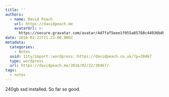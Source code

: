 ```yaml
---
title: ''
authors:
  - name: David Peach
    url: https://davidpeach.me
    avatarUrl: >-
      https://secure.gravatar.com/avatar/4d7faf5eee1f055a85788c44936b8995eaab6dfb004e7854ec747ccb272e91ee?s=96&d=mm&r=g
date: 2016-02-22T21:23:00.000Z
metadata:
  categories:
    - Notes
  uuid: 11ty/import::wordpress::https://davidpeach.co.uk/?p=38467
  type: wordpress
  url: https://davidpeach.me/2016/02/22/38467/
tags:
  - notes
---
```

240gb ssd installed. So far so good.